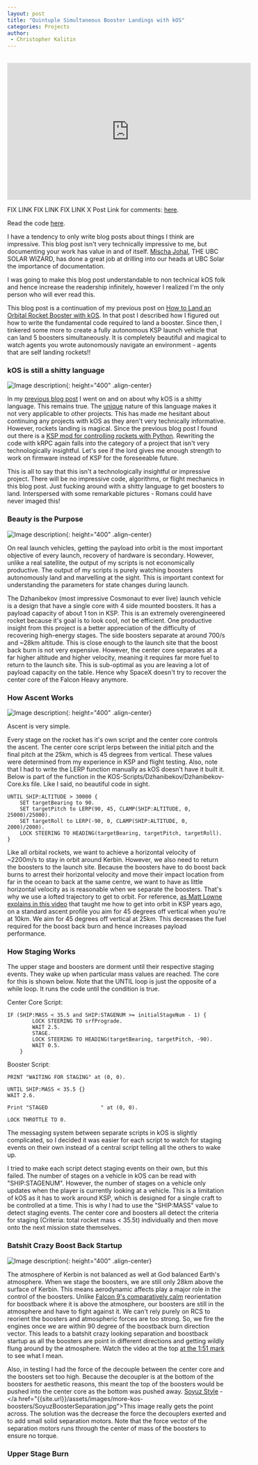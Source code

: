 ```yaml
---
layout: post
title: "Quintuple Simultaneous Booster Landings with kOS"
categories: Projects
author:
 - Christopher Kalitin
---
```

<head>
    <meta property="og:image" content="{{site.url}}/assets/images/more-kos-boosters/Quad-Landing.jpg">
</head>

<iframe width="560" height="315" src="https://www.youtube.com/embed/TlE2G-zM3PI?si=CwmZvX_dRyTEJXnh" title="YouTube video player" frameborder="0" allow="accelerometer; autoplay; clipboard-write; encrypted-media; gyroscope; picture-in-picture; web-share" referrerpolicy="strict-origin-when-cross-origin" allowfullscreen></iframe>

FIX LINK FIX LINK FIX LINK
X Post Link for comments: <a href="https://x.com/CKalitin/status/1816283619213582749">here</a>.

Read the code <a href="https://github.com/CKalitin/KOS-Scripts">here</a>.

I have a tendency to only write blog posts about things I think are impressive. This blog post isn't very technically impressive to me, but documenting your work has value in and of itself. <a href="https://mischajohal.com/Thoughts/Reflecting-on-UBC-Solar">Mischa Johal</a>, THE UBC SOLAR WIZARD, has done a great job at drilling into our heads at UBC Solar the importance of documentation.

I was going to make this blog post understandable to non technical kOS folk and hence increase the readership infinitely, however I realized I'm the only person who will ever read this.

This blog post is a continuation of my previous post on <a href="https://ckalitin.github.io/space/2024/07/24/kos-booster-landing.html">How to Land an Orbital Rocket Booster with kOS</a>. In that post I described how I figured out how to write the fundamental code required to land a booster. Since then, I tinkered some more to create a fully autonomous KSP launch vehicle that can land 5 boosters simultaneously. It is completely beautiful and magical to watch agents you wrote autonomously navigate an environment - agents that are self landing rockets!!

### <b>kOS is still a shitty language</b>

![Image description]({{site.url}}/assets/images/more-kos-boosters/Boosters.jpg){: height="400" .align-center}

In my <a href="https://ckalitin.github.io/space/2024/07/24/kos-booster-landing.html">previous blog post</a> I went on and on about why kOS is a shitty language. This remains true. The <a href="https://www.youtube.com/watch?v=FLwD60hPK4I">unique</a> nature of this language makes it not very applicable to other projects. This has made me hesitant about continuing any projects with kOS as they aren't very technically informative. However, rockets landing is magical. Since the previous blog post I found out there is a <a href="https://krpc.github.io/krpc/">KSP mod for controlling rockets with Python</a>. Rewriting the code with kRPC again falls into the category of a project that isn't very technologically insightful. Let's see if the lord gives me enough strength to work on firmware instead of KSP for the foreseeable future.

This is all to say that this isn't a technologically insightful or impressive project. There will be no impressive code, algorithms, or flight mechanics in this blog post. Just fucking around with a shitty language to get boosters to land. Interspersed with some remarkable pictures - Romans could have never imaged this!

### <b>Beauty is the Purpose</b>

![Image description]({{site.url}}/assets/images/more-kos-boosters/Dzhanibekov-Ascent.jpg){: height="400" .align-center}

On real launch vehicles, getting the payload into orbit is the most important objective of every launch, recovery of hardware is secondary. However, unlike a real satellite, the output of my scripts is not economically productive. The output of my scripts is purely watching boosters autonomously land and marvelling at the sight. This is important context for understanding the parameters for state changes during launch.

The Dzhanibekov (most impressive Cosmonaut to ever live) launch vehicle is a design that have a single core with 4 side mounted boosters. It has a payload capacity of about 1 ton in KSP. This is an extremely overengineered rocket because it's goal is to look cool, not be efficient. One productive insight from this project is a better appreciation of the difficulty of recovering high-energy stages. The side boosters separate at around 700/s and ~28km altitude. This is close enough to the launch site that the boost back burn is not very expensive. However, the center core separates at a far higher altitude and higher velocity, meaning it requires far more fuel to return to the launch site. This is sub-optimal as you are leaving a lot of payload capacity on the table. Hence why SpaceX doesn't try to recover the center core of the Falcon Heavy anymore. 

### <b>How Ascent Works</b>
![Image description]({{site.url}}/assets/images/more-kos-boosters/front_Dzhanibekov_1.png){: height="400" .align-center}

Ascent is very simple. 

Every stage on the rocket has it's own script and the center core controls the ascent. The center core script lerps between the initial pitch and the final pitch at the 25km, which is 45 degrees from vertical. These values were determined from my experience in KSP and flight testing. Also, note that I had to write the LERP function manually as kOS doesn't have it built it. Below is part of the function in the KOS-Scripts/Dzhanibekov/Dzhanibekov-Core.ks file. Like I said, no beautiful code in sight. 

```
UNTIL SHIP:ALTITUDE > 30000 {
    SET targetBearing to 90.
    SET targetPitch to LERP(90, 45, CLAMP(SHIP:ALTITUDE, 0, 25000)/25000).
    SET targetRoll to LERP(-90, 0, CLAMP(SHIP:ALTITUDE, 0, 2000)/2000).
    LOCK STEERING TO HEADING(targetBearing, targetPitch, targetRoll).
}
```

Like all orbital rockets, we want to achieve a horizontal velocity of ~2200m/s to stay in orbit around Kerbin. However, we also need to return the boosters to the launch site. Because the boosters have to do boost back burns to arrest their horizontal velocity and move their impact location from far in the ocean to back at the same centre, we want to have as little horizontal velocity as is reasonable when we separate the boosters. That's why we use a lofted trajectory to get to orbit. For reference, <a href="https://youtu.be/h8sV0BwD0H4?si=587gj6Woz3pHYfst">as Matt Lowne explains in this video</a> that taught me how to get into orbit in KSP years ago, on a standard ascent profile you aim for 45 degrees off vertical when you're at 10km. We aim for 45 degrees off vertical at 25km. This decreases the fuel required for the boost back burn and hence increases payload performance.

### <b>How Staging Works</b>

The upper stage and boosters are dorment until their respective staging events. They wake up when particular mass values are reached. The core for this is shown below. Note that the UNTIL loop is just the opposite of a while loop. It runs the code until the condition is true. 

Center Core Script:
```
IF (SHIP:MASS < 35.5 and SHIP:STAGENUM >= initialStageNum - 1) {
        LOCK STEERING TO srfPrograde.
        WAIT 2.5.
        STAGE.
        LOCK STEERING TO HEADING(targetBearing, targetPitch, -90).
        WAIT 0.5.
    }
```

Booster Script:
```
PRINT "WAITING FOR STAGING" at (0, 0).

UNTIL SHIP:MASS < 35.5 {}
WAIT 2.6.

Print "STAGED                 " at (0, 0).

LOCK THROTTLE TO 0.
```

The messaging system between separate scripts in kOS is slightly complicated, so I decided it was easier for each script to watch for staging events on their own instead of a central script telling all the others to wake up.

I tried to make each script detect staging events on their own, but this failed. The number of stages on a vehicle in kOS can be read with "SHIP:STAGENUM". However, the number of stages on a vehicle only updates when the player is currently looking at a vehicle. This is a limitation of kOS as it has to work around KSP, which is designed for a single craft to be controlled at a time. This is why I had to use the "SHIP:MASS" value to detect staging events. The center core and boosters all detect the criteria for staging (Criteria: total rocket mass < 35.5t) individually and then move onto the next mission state themselves.

### <b>Batshit Crazy Boost Back Startup</b>

![Image description]({{site.url}}/assets/images/more-kos-boosters/Boostback.jpg){: height="400" .align-center}

The atmosphere of Kerbin is not balanced as well at God balanced Earth's atmosphere. When we stage the boosters, we are still only 28km above the surface of Kerbin. This means aerodynamic affects play a major role in the control of the boosters. Unlike <a href="https://youtu.be/eiOzvaEBD0Q?si=kmkaxR_zkjiCH7D6&t=164">Falcon 9's comparatively calm</a> reorientation for boostback where it is above the atmosphere, our boosters are still in the atmosphere and have to fight against it. We can't rely purely on RCS to reorient the boosters and atmospheric forces are too strong. So, we fire the engines once we are within 90 degree of the boostback burn direction vector. This leads to a batshit crazy looking separation and boostback startup as all the boosters are point in different directions and getting wildly flung around by the atmosphere. Watch the video at the top <a href="https://youtu.be/TlE2G-zM3PI?si=vkA91f0ccABY5PED&t=111">at the 1:51 mark</a> to see what I mean.

Also, in testing I had the force of the decouple between the center core and the boosters set too high. Because the decoupler is at the bottom of the boosters for aesthetic reasons, this meant the top of the boosters would be pushed into the center core as the bottom was pushed away. <a href="https://youtu.be/vHWDNrrfhnI?si=ywafNIzUZUpWuCA0&t=135">Soyuz Style</a> - </a href="{{site.url}}/assets/images/more-kos-boosters/SoyuzBoosterSeparation.jpg">This image really gets the point across</a>. The solution was the decrease the force the decouplers exerted and to add small solid separation motors. Note that the force vector of the separation motors runs through the center of mass of the boosters to ensure no torque.

### <b>Upper Stage Burn</b>


